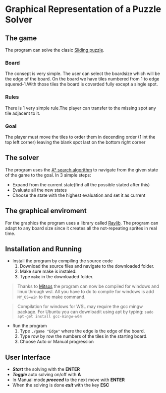 # Graphical Representation of a Puzzle Solver

## The game
The program can solve the clasic [Sliding puzzle](https://en.wikipedia.org/wiki/Sliding_puzzle). 

### Board
The consept is very simple. The user can select the boardsize which will be the edge of the board. On the board we have tiles numbered from 1 to edge squered-1.With those tiles the board is coverded fully except a single spot.

### Rules
There is 1 very simple rule.The player can transfer to the missing spot any tile adjacent to it.

### Goal
The player must move the tiles to order them in decending order (1 int the top left corner) leaving the blank spot last on the bottom right corner

## The solver
The program uses the [A* search algorithm](https://en.wikipedia.org/wiki/A*_search_algorithm) to navigate from the given state of the game to the goal. In 3 simple steps:

- Expand from the current state(find all the possible stated after this)
- Evaluate all the new states
- Choose the state with the highest evaluation and set it as current
  
## The graphical enviroment
For the graphics the program uses a library called [Raylib](https://www.raylib.com/). The program can adapt to any board size since it creates all the not-repeating sprites in real time.

## Installation and Running

- Install the program by compiling the source code
    1. Download the source files and navigate to the downloaded folder.
    2. Make sure make is instaled.
    3. Type `make` in the downloaded folder.

> Thanks to [Mitsos](https://github.com/Jimminer) the program can now be compiled for windows and linux through wsl. All you have to do to compile for windows is add `MY_OS=win` to the make command. 

> Compilation for windows for WSL may require the gcc mingw package. For Ubuntu you can downloadit using apt by typing: `sudo apt-get install gcc-mingw-w64` 


- Run the program
    1. Type `./game "Edge"` where the edge is the edge of the board.
    2. Type row by row the numbers of the tiles in the starting board. 
    3. Choose Auto or Manual progression
   
## User Interface
-   ***Start*** the solving with the __ENTER__
-   ***Toggle*** auto solving on/off with  __A__
-   In Manual mode ***procced*** to the next move with __ENTER__
-   When the solving is done ***exit*** with the key __ESC__